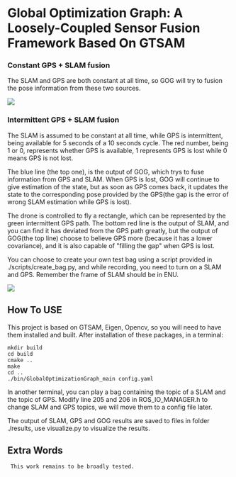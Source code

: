 # Global Optimization Graph: A Loosely-Coupled Sensor Fusion Framework Based On GTSAM

### Constant GPS + SLAM fusion

The SLAM and GPS are both constant at all time, so GOG will try to fusion the pose information from these two sources.
    
<img src = "https://s2.ax1x.com/2019/11/07/MF5Ru4.png">


### Intermittent GPS + SLAM fusion

The SLAM is assumed to be constant at all time, while GPS is intermittent, being available for 5 seconds of a 10 seconds cycle.  The red number, being 1 or 0, represents whether GPS is available, 1 represents GPS is lost while 0 means 
GPS is not lost. 

The blue line (the top one), is the output of GOG, which trys to fuse information from GPS and SLAM. When GPS is lost, GOG will continue to give estimation of the state, but as soon as GPS comes back, it updates the state to the corresponding pose provided by the GPS(the gap is the error of wrong SLAM estimation while GPS is lost).
    
The drone is controlled to fly a rectangle, which can be represented by the green intermittent GPS path. The bottom red line is the output of SLAM, and you can find it has deviated from the GPS path greatly, but the output of GOG(the top line) choose to believe GPS more (because it has a lower covariance), and it is also capable of "filling the gap" when GPS is lost.

You can choose to create your own test bag using a script provided in ./scripts/create_bag.py, and while recording, you need to turn on a SLAM and GPS. Remember the frame of SLAM should be in ENU.
    
<img src = "https://s2.ax1x.com/2019/11/07/MF5HgO.png">



## How To USE
    
This project is based on GTSAM, Eigen, Opencv, so you will need to have them installed and built. After installation of these packages, in a terminal:
    
    mkdir build
    cd build
    cmake ..
    make
    cd ..
    ./bin/GlobalOptimizationGraph_main config.yaml
    
In another terminal, you can play a bag containing the topic of a SLAM and the topic of GPS.
Modify line 205 and 206 in ROS_IO_MANAGER.h to change SLAM and GPS topics, we will move them to a config file later.

The output of SLAM, GPS and GOG results are saved to files in folder ./results, use visualize.py to visualize the results.

 ## Extra Words
 
     This work remains to be broadly tested.
    
    
